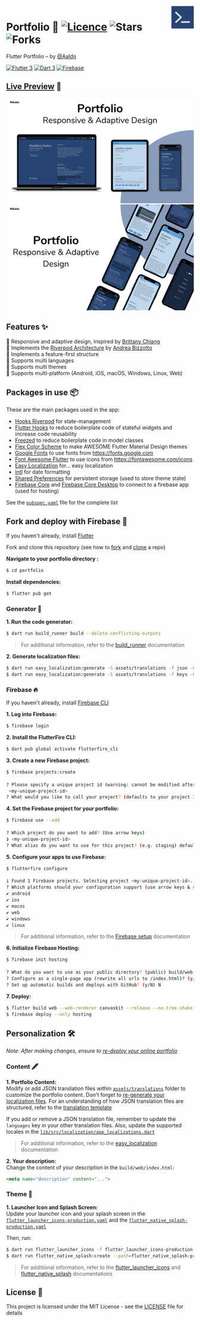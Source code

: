 <img src="assets/images/logo.png" align="right" width="60px"/>

# Portfolio 💙 [![Licence](https://img.shields.io/github/license/Aaldn/portfolio?color=a51931&style=flat-square)](https://github.com/Aaldn/portfolio/blob/master/LICENSE.md) ![Stars](https://img.shields.io/github/stars/Aaldn/portfolio?style=flat-square) ![Forks](https://img.shields.io/github/forks/Aaldn/portfolio?style=flat-square)

Flutter Portfolio – by [@Aaldn](https://github.com/Aaldn)

[![Flutter 3](https://img.shields.io/badge/Flutter-3.13-02569b.svg?style=flat-square&logo=flutter&logoColor=13b9fd)](https://flutter.dev/)
[![Dart 3](https://img.shields.io/badge/Dart-3.1-0175c2.svg?style=flat-square&logo=dart&logoColor=13b9fd)](https://dart.dev/)
[![Firebase](https://img.shields.io/badge/Firebase--ffcc30.svg?style=flat-square&logo=firebase)](https://firebase.google.com/)

## [Live Preview](https://aladdine.dev) 👀

<img src="assets/images/mockups-1.png">
<img src="assets/images/mockups-2.png">

## Features ✨

💙 Responsive and adaptive design, inspired by [Brittany Chiang](https://brittanychiang.com)\
💙 Implements the [Riverpod Architecture](https://codewithandrea.com/articles/flutter-app-architecture-riverpod-introduction/) by [Andrea Bizzotto](https://github.com/bizz84)\
💙 Implements a feature-first structure\
💙 Supports multi languages\
💙 Supports multi themes\
💙 Supports multi-platform (Android, iOS, macOS, Windows, Linux, Web)

## Packages in use 📦

These are the main packages used in the app:

- [Hooks Riverpod](https://pub.dev/packages/hooks_riverpod) for state-management
- [Flutter Hooks](https://pub.dev/packages/flutter_hooks) to reduce boilerplate code of stateful widgets and increase code reusability
- [Freezed](https://pub.dev/packages/freezed) to reduce boilerplate code in model classes
- [Flex Color Scheme](https://pub.dev/packages/flex_color_scheme) to make AWESOME Flutter Material Design themes
- [Google Fonts](https://pub.dev/packages/google_fonts) to use fonts from https://fonts.google.com
- [Font Awesome Flutter](https://pub.dev/packages/font_awesome_flutter) to use icons from https://fontawesome.com/icons
- [Easy Localization](https://pub.dev/packages/easy_localization) for... easy localization
- [Intl](https://pub.dev/packages/intl) for date formatting
- [Shared Preferences](https://pub.dev/packages/shared_preferences) for persistent storage (used to store theme state)
- [Firebase Core](https://pub.dev/packages/firebase_core) and [Firebase Core Desktop](https://pub.dev/packages/firebase_core_desktop) to connect to a firebase app (used for hosting)

See the [`pubspec.yaml`](pubspec.yaml) file for the complete list

## Fork and deploy with Firebase 🚀

If you haven't already, install [Flutter](https://docs.flutter.dev/get-started/install)

Fork and clone this repository (see how to [fork](https://docs.github.com/en/get-started/quickstart/fork-a-repo#forking-a-repository) and [clone](https://docs.github.com/en/get-started/quickstart/fork-a-repo#cloning-your-forked-repository) a repo) 

**Navigate to your portfolio directory :**
```bash
$ cd portfolio
```

**Install dependencies:**
```bash
$ flutter pub get
```

### Generator 🤖

**1. Run the code generator:**
```bash
$ dart run build_runner build --delete-conflicting-outputs
```

> For additional information, refer to the [build_runner](https://pub.dev/packages/build_runner) documentation


<a id="generate-localization-files">**2. Generate localization files:**</a>
```bash
$ dart run easy_localization:generate -S assets/translations -f json -O lib/src/localization/generated -o locale_json.g.dart
$ dart run easy_localization:generate -S assets/translations -f keys -O lib/src/localization/generated -o locale_keys.g.dart
```

### Firebase 🔥

If you haven't already, install [Firebase CLI](https://firebase.google.com/docs/cli#install_the_firebase_cli)

**1. Log into Firebase:**
```bash
$ firebase login
```

**2. Install the FlutterFire CLI:**
```bash
$ dart pub global activate flutterfire_cli
```

**3. Create a new Firebase project:**
```bash
$ firebase projects:create

? Please specify a unique project id (warning: cannot be modified afterward) [6-30 characters]:
 <my-unique-project-id>
? What would you like to call your project? (defaults to your project ID) <my-unique-project-id>
```

**4. Set the Firebase project for your portfolio:**
```bash
$ firebase use --add

? Which project do you want to add? (Use arrow keys)
❯ <my-unique-project-id>
? What alias do you want to use for this project? (e.g. staging) default
```

**5. Configure your apps to use Firebase:**
```bash
$ flutterfire configure

i Found 1 Firebase projects. Selecting project <my-unique-project-id>.
? Which platforms should your configuration support (use arrow keys & space to select)? › 
✔ android                                                
✔ ios                                                    
✔ macos                                                  
✔ web                                                    
✔ windows                                                
✔ linux                                                  
```

> For additional information, refer to the [Firebase setup](https://firebase.google.com/docs/flutter/setup?platform=ios) documentation

**6. Initialize Firebase Hosting:**
```bash
$ firebase init hosting

? What do you want to use as your public directory? (public) build/web
? Configure as a single-page app (rewrite all urls to /index.html)? (y/N) y
? Set up automatic builds and deploys with GitHub? (y/N) N
```

<a id="deploy">**7. Deploy:**</a>
```bash
$ flutter build web --web-renderer canvaskit --release --no-tree-shake-icons
$ firebase deploy --only hosting
```

## Personalization 🛠️

_Note: After making changes, ensure to [re-deploy your online portfolio](#deploy)_

### Content 🖋

**1. Portfolio Content:**\
Modify or add JSON translation files within [`assets/translations`](assets/translations) folder to customize the portfolio content. Don't forget to [re-generate your localization files](#generate-localization-files). For an understanding of how JSON translation files are structured, refer to the [translation template](docs/translation-template.md)

If you add or remove a JSON translation file, remember to update the `languages` key in your other translation files. Also, update the supported locales in the [`lib/src/localization/app_localizations.dart`](lib/src/localization/app_localizations.dart)

> For additional information, refer to the [easy_localization](https://pub.dev/packages/easy_localization) documentation

**2. Your description:**\
Change the content of your description in the `build/web/index.html`:
```html
<meta name="description" content="...">
```

### Theme 🎨
**1. Launcher Icon and Splash Screen:**\
Update your launcher icon and your splash screen in the [`flutter_launcher_icons-production.yaml`](flutter_launcher_icons-production.yaml) and the [`flutter_native_splash-production.yaml`](flutter_native_splash-production.yaml)

Then, run:
```bash
$ dart run flutter_launcher_icons -f flutter_launcher_icons-production.yaml
$ dart run flutter_native_splash:create --path=flutter_native_splash-production.yaml
```

> For additional information, refer to the [flutter_launcher_icons](https://pub.dev/packages/flutter_launcher_icons) and [flutter_native_splash](https://pub.dev/packages/flutter_native_splash) documentations

## License 📄

This project is licensed under the MIT License - see the [LICENSE](https://github.com/Aaldn/portfolio/blob/main/LICENSE.md) file for details